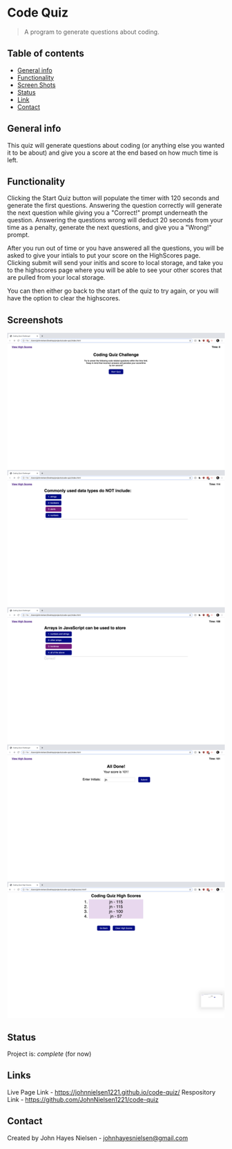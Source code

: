 # Code Quiz
>A program to generate questions about coding.

## Table of contents
* [General info](#general-info)
* [Functionality](#functionality)
* [Screen Shots](#screenshots)
* [Status](#status)
* [Link](#link)
* [Contact](#contact)

## General info
This quiz will generate questions about coding (or anything else you wanted it to be about) and give you a score at the end based on how much time is left.

## Functionality
Clicking the Start Quiz button will populate the timer with 120 seconds and generate the first questions. Answering the question correctly will generate the next question while giving you a "Correct!" prompt underneath the question. Answering the questions wrong will deduct 20 seconds from your time as a penalty, generate the next questions, and give you a "Wrong!" prompt.

After you run out of time or you have answered all the questions, you will be asked to give your intials to put your score on the HighScores page. Clicking submit will send your initls and score to local storage, and take you to the highscores page where you will be able to see your other scores that are pulled from your local storage.

You can then either go back to the start of the quiz to try again, or you will have the option to clear the highscores.

## Screenshots
![Homepage Screenshot](assets/images/quiz-screenshot-1.png)
![Question Screenshot](assets/images/quiz-screenshot-2.png)
![Question w/ Hover Screenshot](assets/images/quiz-screenshot-3.png)
![End quiz Screenshot](assets/images/quiz-screenshot-4.png)
![Highscores Screenshot](assets/images/quiz-screenshot-5.png)

## Status
Project is: _complete_ (for now)

## Links
Live Page Link - https://johnnielsen1221.github.io/code-quiz/
Respository Link - https://github.com/JohnNielsen1221/code-quiz

## Contact
Created by John Hayes Nielsen - johnhayesnielsen@gmail.com